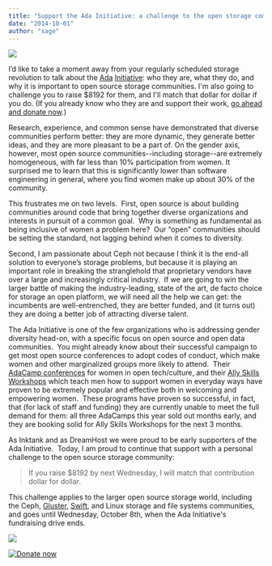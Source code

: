 ```yaml
---
title: "Support the Ada Initiative: a challenge to the open storage community"
date: "2014-10-01"
author: "sage"
---
```


[![](images/Ada-Initiative-color-sticker-208x300.png)](http://adainitiative.org)

I’d like to take a moment away from your regularly scheduled storage revolution to talk about the [Ada](http://adainitiative.org/) [Initiative](http://adainitiative.org/): who they are, what they do, and why it is important to open source storage communities. I'm also going to challenge you to raise $8192 for them, and I'll match that dollar for dollar if you do. (If you already know who they are and support their work, [go ahead and donate now](https://supportada.org/?campaign=storage).)

Research, experience, and common sense have demonstrated that diverse communities perform better: they are more dynamic, they generate better ideas, and they are more pleasant to be a part of. On the gender axis, however, most open source communities--including storage--are extremely homogeneous, with far less than 10% participation from women. It surprised me to learn that this is significantly lower than software engineering in general, where you find women make up about 30% of the community.

This frustrates me on two levels.  First, open source is about building communities around code that bring together diverse organizations and interests in pursuit of a common goal.  Why is something as fundamental as being inclusive of women a problem here?  Our “open” communities should be setting the standard, not lagging behind when it comes to diversity.

Second, I am passionate about Ceph not because I think it is the end-all solution to everyone’s storage problems, but because it is playing an important role in breaking the stranglehold that proprietary vendors have over a large and increasingly critical industry.  If we are going to win the larger battle of making the industry-leading, state of the art, de facto choice for storage an open platform, we will need all the help we can get: the incumbents are well-entrenched, they are better funded, and (it turns out) they are doing a better job of attracting diverse talent.

The Ada Initiative is one of the few organizations who is addressing gender diversity head-on, with a specific focus on open source and open data communities.  You might already know about their successful campaign to get most open source conferences to adopt codes of conduct, which make women and other marginalized groups more likely to attend.  Their [AdaCamp conferences](http://adainitiative.org/what-we-do/events/) for women in open tech/culture, and their [Ally Skills Workshops](http://adainitiative.org/what-we-do/workshops-and-training/) which teach men how to support women in everyday ways have proven to be extremely popular and effective both in welcoming and empowering women.  These programs have proven so successful, in fact, that (for lack of staff and funding) they are currently unable to meet the full demand for them: all three AdaCamps this year sold out months early, and they are booking solid for Ally Skills Workshops for the next 3 months.

As Inktank and as DreamHost we were proud to be early supporters of the Ada Initiative.  Today, I am proud to continue that support with a personal challenge to the open source storage community:

> If you raise $8192 by next Wednesday, I will match that contribution dollar for dollar.

This challenge applies to the larger open source storage world, including the Ceph, [Gluster](http://gluster.org/), [Swift](https://wiki.openstack.org/wiki/Swift), and Linux storage and file systems communities, and goes until Wednesday, October 8th, when the Ada Initiative's fundraising drive ends.

[![](https://adainitiative.org/counters/2014counter-storage.svg)](https://supportada.org?campaign=storage)

[![Donate now](images/donate_red_small.png)](https://supportada.org?campaign=storage)
